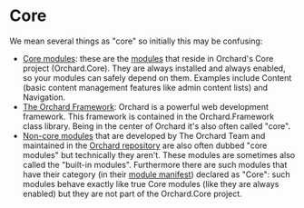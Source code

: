 # Core



We mean several things as "core" so initially this may be confusing:

- [Core modules](http://docs.orchardproject.net/Documentation/Builtin-Features#Coremodules): these are the [modules](Module) that reside in Orchard's Core project (Orchard.Core). They are always installed and always enabled, so your modules can safely depend on them. Examples include Content (basic content management features like admin content lists) and Navigation.
- [The Orchard Framework](http://docs.orchardproject.net/Documentation/Source-code-organization#OrchardFrameworkProject): Orchard is a powerful web development framework. This framework is contained in the Orchard.Framework class library. Being in the center of Orchard it's also often called "core".
- [Non-core modules](http://docs.orchardproject.net/Documentation/Builtin-Features#Noncoremodules) that are developed by The Orchard Team and maintained in the [Orchard repository](https://orchard.codeplex.com/SourceControl/BrowseLatest) are also often dubbed "core modules" but technically they aren't. These modules are sometimes also called the "built-in modules". Furthermore there are such modules that have their category (in their [module manifest](http://docs.orchardproject.net/Documentation/manifest-files)) declared as "Core": such modules behave exactly like true Core modules (like they are always enabled) but they are not part of the Orchard.Core project.